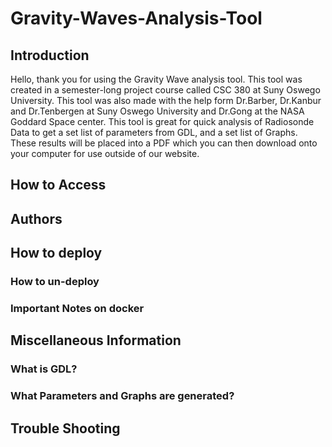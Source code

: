 # Gravity-Waves-Analysis-Tool


## Introduction

Hello, thank you for using the Gravity Wave analysis tool. This tool was created in a semester-long project course called CSC 380 at Suny Oswego University. This tool was also made with the help form Dr.Barber, Dr.Kanbur  and Dr.Tenbergen at Suny Oswego University and Dr.Gong at the NASA Goddard Space center. This tool is great for quick analysis of Radiosonde Data to get a set list of parameters from GDL, and a set list of Graphs. These results will be placed into a PDF which you can then download onto your computer for use outside of our website.

## How to Access

## Authors

## How to deploy

### How to un-deploy

### Important Notes on docker

## Miscellaneous Information

### What is GDL?

### What Parameters and Graphs are generated?

## Trouble Shooting
